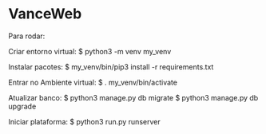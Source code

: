 # VanceWeb

Para rodar:

Criar entorno virtual:
  $ python3 -m venv my_venv

Instalar pacotes:
  $ my_venv/bin/pip3 install -r requirements.txt
 
Entrar no Ambiente virtual:
  $ . my_venv/bin/activate
  
Atualizar banco:
  $ python3 manage.py db migrate
  $ python3 manage.py db upgrade

Iniciar plataforma:
  $ python3 run.py runserver
